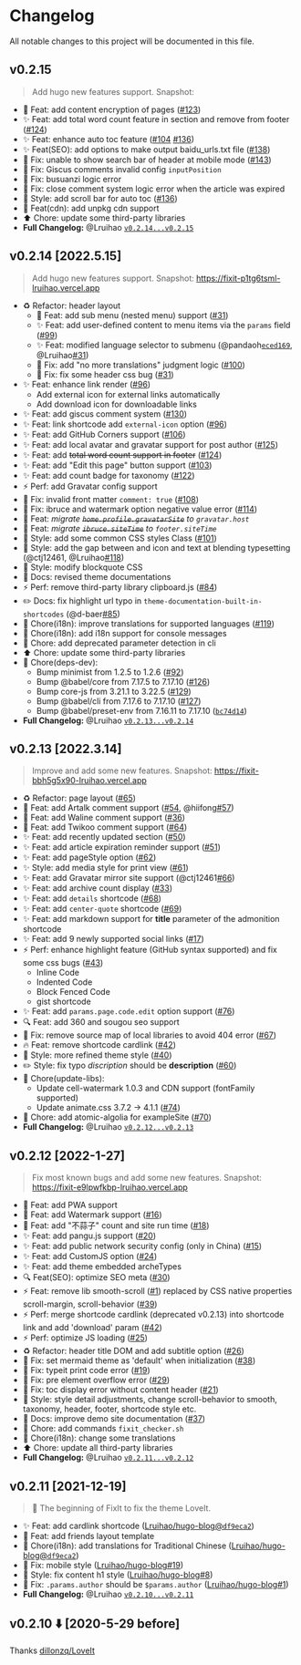# Changelog
All notable changes to this project will be documented in this file.
<!-- Releases see https://github.com/Lruihao/FixIt/releases -->

## v0.2.15

> Add hugo new features support.
> Snapshot: 

- :tada: Feat: add content encryption of pages ([#123](https://github.com/Lruihao/FixIt/issues/123))
- :sparkles: Feat: add total word count feature in section and remove from footer ([#124](https://github.com/Lruihao/FixIt/issues/124))
- :sparkles: Feat: enhance auto toc feature ([#104](https://github.com/Lruihao/FixIt/issues/104) [#136](https://github.com/Lruihao/FixIt/issues/136))
- :sparkles: Feat(SEO): add options to make output baidu_urls.txt file ([#138](https://github.com/Lruihao/FixIt/issues/138))
- :bug: Fix: unable to show search bar of header at mobile mode ([#143](https://github.com/Lruihao/FixIt/issues/143))
- :bug: Fix: Giscus comments invalid config `inputPosition`
- :bug: Fix: busuanzi logic error
- :bug: Fix: close comment system logic error when the article was expired
- :art: Style: add scroll bar for auto toc ([#136](https://github.com/Lruihao/FixIt/issues/136))
- :wrench: Feat(cdn): add unpkg cdn support
- :arrow_up: Chore: update some third-party libraries
- **Full Changelog:** @Lruihao [`v0.2.14...v0.2.15`](https://github.com/Lruihao/FixIt/compare/v0.2.14...v0.2.15)

## v0.2.14 [2022.5.15]

> Add hugo new features support.
> Snapshot: <https://fixit-p1tg6tsml-lruihao.vercel.app>

- :recycle: Refactor: header layout
  - :tada: Feat: add sub menu (nested menu) support ([#31](https://github.com/Lruihao/FixIt/issues/31))
  - :sparkles: Feat: add user-defined content to menu items via the `params` field ([#99](https://github.com/Lruihao/FixIt/issues/99))
  - :sparkles: Feat: modified language selector to submenu (@pandaoh[`eced169`](https://github.com/Lruihao/FixIt/commit/eced169713ce4a0208ce70ab556824e47eb671d5), @Lruihao[#31](https://github.com/Lruihao/FixIt/issues/31))
  - :bug: Fix: add "no more translations" judgment logic ([#100](https://github.com/Lruihao/FixIt/issues/100))
  - :bug: Fix: fix some header css bug ([#31](https://github.com/Lruihao/FixIt/issues/31))
- :sparkles: Feat: enhance link render ([#96](https://github.com/Lruihao/FixIt/issues/96))
  - Add external icon for external links automatically
  - Add download icon for downloadable links
- :sparkles: Feat: add giscus comment system ([#130](https://github.com/Lruihao/FixIt/issues/130))
- :sparkles: Feat: link shortcode add `external-icon` option ([#96](https://github.com/Lruihao/FixIt/issues/96))
- :sparkles: Feat: add GitHub Corners support ([#106](https://github.com/Lruihao/FixIt/issues/106))
- :sparkles: Feat: add local avatar and gravatar support for post author ([#125](https://github.com/Lruihao/FixIt/issues/125))
- :sparkles: Feat: add ~~total word count support in footer~~ ([#124](https://github.com/Lruihao/FixIt/issues/124))
- :sparkles: Feat: add "Edit this page" button support ([#103](https://github.com/Lruihao/FixIt/issues/103))
- :sparkles: Feat: add count badge for taxonomy ([#122](https://github.com/Lruihao/FixIt/issues/122))
- :zap: Perf: add Gravatar config support
- :bug: Fix: invalid front matter `comment: true` ([#108](https://github.com/Lruihao/FixIt/issues/108))
- :bug: Fix: ibruce and watermark option negative value error ([#114](https://github.com/Lruihao/FixIt/issues/114))
- :truck: Feat: *migrate ~~`home.profile.gravatarSite`~~ to `gravatar.host`*
- :truck: Feat: *migrate ~~`ibruce.siteTime`~~ to `footer.siteTime`*
- :lipstick: Style: add some common CSS styles Class ([#101](https://github.com/Lruihao/FixIt/issues/101))
- :lipstick: Style: add the gap between and icon and text at blending typesetting (@ctj12461, @Lruihao[#118](https://github.com/Lruihao/FixIt/pull/118))
- :lipstick: Style: modify blockquote CSS
- :memo: Docs: revised theme documentations
- :zap: Perf: remove third-party library clipboard.js ([#84](https://github.com/Lruihao/FixIt/issues/84))
- :pencil2: Docs: fix highlight url typo in `theme-documentation-built-in-shortcodes` (@d-baer[#85](https://github.com/Lruihao/FixIt/pull/85))
- :wrench: Chore(i18n): improve translations for supported languages ([#119](https://github.com/Lruihao/FixIt/issues/119))
- :wrench: Chore(i18n): add i18n support for console messages
- :wrench: Chore: add deprecated parameter detection in cli
- :arrow_up: Chore: update some third-party libraries
- :wrench: Chore(deps-dev):
  - Bump minimist from 1.2.5 to 1.2.6 ([#92](https://github.com/Lruihao/FixIt/pull/92))
  - Bump @babel/core from 7.17.5 to 7.17.10 ([#126](https://github.com/Lruihao/FixIt/pull/126))
  - Bump core-js from 3.21.1 to 3.22.5 ([#129](https://github.com/Lruihao/FixIt/pull/129))
  - Bump @babel/cli from 7.17.6 to 7.17.10 ([#127](https://github.com/Lruihao/FixIt/pull/127))
  - Bump @babel/preset-env from 7.16.11 to 7.17.10 ([`bc74d14`](https://github.com/Lruihao/FixIt/commit/bc74d149c16b36644fecdd5bef325bf8087f8593))
- **Full Changelog:** @Lruihao [`v0.2.13...v0.2.14`](https://github.com/Lruihao/FixIt/compare/v0.2.13...v0.2.14)

## v0.2.13 [2022.3.14]

> Improve and add some new features.
> Snapshot: <https://fixit-bbh5g5x90-lruihao.vercel.app>

- :recycle: Refactor: page layout ([#65](https://github.com/Lruihao/FixIt/issues/65))
- :tada: Feat: add Artalk comment support ([#54](https://github.com/Lruihao/FixIt/issues/54), @hiifong[#57](https://github.com/Lruihao/FixIt/pull/57))
- :tada: Feat: add Waline comment support ([#36](https://github.com/Lruihao/FixIt/issues/36))
- :tada: Feat: add Twikoo comment support ([#64](https://github.com/Lruihao/FixIt/issues/64))
- :sparkles: Feat: add recently updated section ([#50](https://github.com/Lruihao/FixIt/issues/50))
- :sparkles: Feat: add article expiration reminder support ([#51](https://github.com/Lruihao/FixIt/issues/51))
- :sparkles: Feat: add pageStyle option ([#62](https://github.com/Lruihao/FixIt/issues/62))
- :sparkles: Style: add media style for print view ([#61](https://github.com/Lruihao/FixIt/issues/61))
- :sparkles: Feat: add Gravatar mirror site support (@ctj12461[#66](https://github.com/Lruihao/FixIt/pull/66))
- :sparkles: Feat: add archive count display ([#33](https://github.com/Lruihao/FixIt/issues/33))
- :sparkles: Feat: add `details` shortcode ([#68](https://github.com/Lruihao/FixIt/issues/68))
- :sparkles: Feat: add `center-quote` shortcode ([#69](https://github.com/Lruihao/FixIt/issues/69))
- :sparkles: Feat: add markdown support for **title** parameter of the admonition shortcode
- :sparkles: Feat: add 9 newly supported social links ([#17](https://github.com/Lruihao/FixIt/issues/17))
- :zap: Perf: enhance highlight feature (GitHub syntax supported) and fix some css bugs ([#43](https://github.com/Lruihao/FixIt/issues/43))
  - Inline Code
  - Indented Code
  - Block Fenced Code
  - gist shortcode
- :sparkles: Feat: add `params.page.code.edit` option support ([#76](https://github.com/Lruihao/FixIt/issues/76))
- :mag: Feat: add 360 and sougou seo support
- :bug: Fix: remove source map of local libraries to avoid 404 error ([#67](https://github.com/Lruihao/FixIt/issues/67))
- :fire: Feat: remove shortcode cardlink ([#42](https://github.com/Lruihao/FixIt/issues/42))
- :lipstick: Style: more refined theme style ([#40](https://github.com/Lruihao/FixIt/issues/40))
- :pencil2: Style: fix typo *discription* should be **description** ([#60](https://github.com/Lruihao/FixIt/issues/60))
- :wrench: Chore(update-libs):
  - Update cell-watermark 1.0.3 and CDN support (fontFamily supported)
  - Update animate.css 3.7.2 -> 4.1.1 ([#74](https://github.com/Lruihao/FixIt/issues/74))
- :wrench: Chore: add atomic-algolia for exampleSite ([#70](https://github.com/Lruihao/FixIt/issues/70))
- **Full Changelog:** @Lruihao [`v0.2.12...v0.2.13`](https://github.com/Lruihao/FixIt/compare/v0.2.12...v0.2.13)

## v0.2.12 [2022-1-27]

> Fix most known bugs and add some new features.
> Snapshot: <https://fixit-e9lpwfkbp-lruihao.vercel.app>

- :tada: Feat: add PWA support
- :tada: Feat: add Watermark support ([#16](https://github.com/Lruihao/FixIt/issues/16))
- :tada: Feat: add "不蒜子" count and site run time ([#18](https://github.com/Lruihao/FixIt/issues/18))
- :sparkles: Feat: add pangu.js support ([#20](https://github.com/Lruihao/FixIt/issues/20))
- :sparkles: Feat: add public network security config (only in China) ([#15](https://github.com/Lruihao/FixIt/issues/15))
- :sparkles: Feat: add CustomJS option ([#24](https://github.com/Lruihao/FixIt/issues/24))
- :sparkles: Feat: add theme embedded archeTypes
- :mag: Feat(SEO): optimize SEO meta ([#30](https://github.com/Lruihao/FixIt/issues/30))
- :zap: Feat: remove lib smooth-scroll ([#1](https://github.com/Lruihao/FixIt/issues/1)) replaced by CSS native properties scroll-margin, scroll-behavior ([#39](https://github.com/Lruihao/FixIt/issues/39))
- :zap: Perf: merge shortcode cardlink (deprecated v0.2.13) into shortcode link and add 'download' param ([#42](https://github.com/Lruihao/FixIt/issues/42))
- :zap: Perf: optimize JS loading ([#25](https://github.com/Lruihao/FixIt/issues/25))
- :recycle: Refactor: header title DOM and add subtitle option ([#26](https://github.com/Lruihao/FixIt/issues/26))
- :bug: Fix: set mermaid theme as 'default' when initialization ([#38](https://github.com/Lruihao/FixIt/issues/38))
- :bug: Fix: typeit print code error ([#19](https://github.com/Lruihao/FixIt/issues/19))
- :bug: Fix: pre element overflow error ([#29](https://github.com/Lruihao/FixIt/issues/29))
- :bug: Fix: toc display error without content header ([#21](https://github.com/Lruihao/FixIt/issues/21))
- :lipstick: Style: style detail adjustments, change scroll-behavior to smooth, taxonomy, header, footer, shortcode style etc.
- :pencil: Docs: improve demo site documentation ([#37](https://github.com/Lruihao/FixIt/issues/37))
- :wrench: Chore: add commands `fixit_checker.sh`
- :wrench: Chore(i18n): change some translations
- :arrow_up: Chore: update all third-party libraries
- **Full Changelog:** @Lruihao [`v0.2.11...v0.2.12`](https://github.com/Lruihao/FixIt/compare/v0.2.11...v0.2.12)

## v0.2.11 [2021-12-19]

> :tada: The beginning of FixIt to fix the theme LoveIt.

- :sparkles: Feat: add cardlink shortcode ([Lruihao/hugo-blog@`df9eca2`](https://github.com/Lruihao/hugo-blog/commit/df9eca26af43287748fd8d4654014357a8269b0b)) 
- :tada: Feat: add friends layout template
- :wrench: Chore(i18n): add translations for Traditional Chinese ([Lruihao/hugo-blog@`df9eca2`](https://github.com/Lruihao/hugo-blog/commit/b86157d8b84830bda415ab2488580afd843acac2))
- :bug: Fix: mobile style ([Lruihao/hugo-blog#19](https://github.com/Lruihao/hugo-blog/issues/19))
- :bug: Style: fix content h1 style ([Lruihao/hugo-blog#8](https://github.com/Lruihao/hugo-blog/issues/8))
- :bug: Fix: `.params.author` should be `$params.author`  ([Lruihao/hugo-blog#1](https://github.com/Lruihao/hugo-blog/issues/1))
- **Full Changelog:** @Lruihao [`v0.2.10...v0.2.11`](https://github.com/Lruihao/FixIt/compare/v0.2.10...v0.2.11)

## v0.2.10 :arrow_down: [2020-5-29 before]

Thanks [dillonzq/LoveIt](https://github.com/dillonzq/LoveIt/releases)